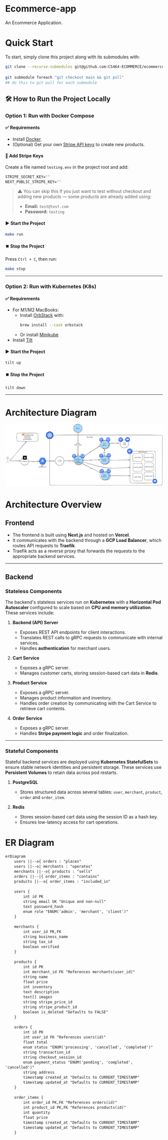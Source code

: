 # Ecommerce-app

An Ecommerce Application.

# Quick Start

To start, simply clone this project along with its submodules with:

```bash
git clone --recurse-submodules git@github.com:CS464-ECOMMERCE/ecommerce-app.git

git submodule foreach "git checkout main && git pull"
## do this to git pull for each submodule
```

## 🛠️ How to Run the Project Locally

### Option 1: Run with Docker Compose

#### ✅ Requirements

- Install [Docker](https://www.docker.com/).
- (Optional) Get your own [Stripe API keys](https://dashboard.stripe.com/apikeys) to create new products.

#### 🔑 Add Stripe Keys

Create a file named `testing.env` in the project root and add:

```env
STRIPE_SECRET_KEY=''
NEXT_PUBLIC_STRIPE_KEY=''
```

> ⚠️ You can skip this if you just want to test without checkout and adding new products — some products are already added using:
>
> - **Email:** `test@test.com`
> - **Password:** `testing`

#### ▶️ Start the Project

```bash
make run
```

#### ⏹️ Stop the Project

Press `Ctrl + C`, then run:

```bash
make stop
```

---

### Option 2: Run with Kubernetes (K8s)

#### ✅ Requirements

- For M1/M2 MacBooks:
  - Install [OrbStack](https://orbstack.dev/) with:
    ```bash
    brew install --cask orbstack
    ```
  - Or install [Minikube](https://minikube.sigs.k8s.io/docs/)
- Install [Tilt](https://docs.tilt.dev/)

#### ▶️ Start the Project

```bash
tilt up
```

#### ⏹️ Stop the Project

```bash
tilt down
```

---

# Architecture Diagram

![Architecture Diagram](architecture.png "Architecture of Ecommerce App")

# Architecture Overview

## Frontend

- The frontend is built using **Next.js** and hosted on **Vercel**.
- It communicates with the backend through a **GCP Load Balancer**, which routes API requests to **Traefik**.
- Traefik acts as a reverse proxy that forwards the requests to the appropriate backend services.

---

## Backend

### Stateless Components

The backend's stateless services run on **Kubernetes** with a **Horizontal Pod Autoscaler** configured to scale based on **CPU and memory utilization**. These services include:

1. **Backend (API) Server**

   - Exposes REST API endpoints for client interactions.
   - Translates REST calls to gRPC requests to communicate with internal services.
   - Handles **authentication** for merchant users.

2. **Cart Service**

   - Exposes a gRPC server.
   - Manages customer carts, storing session-based cart data in **Redis**.

3. **Product Service**

   - Exposes a gRPC server.
   - Manages product information and inventory.
   - Handles order creation by communicating with the Cart Service to retrieve cart contents.

4. **Order Service**
   - Exposes a gRPC server.
   - Handles **Stripe payment logic** and order finalization.

---

### Stateful Components

Stateful backend services are deployed using **Kubernetes StatefulSets** to ensure stable network identities and persistent storage. These services use **Persistent Volumes** to retain data across pod restarts.

1. **PostgreSQL**

   - Stores structured data across several tables: `user`, `merchant`, `product`, `order` and `order_item`.

2. **Redis**
   - Stores session-based cart data using the session ID as a hash key.
   - Ensures low-latency access for cart operations.

# ER Diagram

```mermaid
erDiagram
    users ||--o{ orders : "places"
    users ||--o| merchants : "operates"
    merchants ||--o{ products : "sells"
    orders ||--|{ order_items : "contains"
    products ||--o{ order_items : "included_in"

    users {
        int id PK
        string email UK "Unique and non-null"
        text password_hash
        enum role "ENUM('admin', 'merchant', 'client')"
    }

    merchants {
        int user_id PK,FK
        string business_name
        string tax_id
        boolean verified
    }

    products {
        int id PK
        int merchant_id FK "References merchants(user_id)"
        string name
        float price
        int inventory
        text description
        text[] images
        string stripe_price_id
        string stripe_product_id
        boolean is_deleted "Defaults to FALSE"
    }

    orders {
        int id PK
        int user_id FK "References users(id)"
        float total
        enum status "ENUM('processing', 'cancelled', 'completed')"
        string transaction_id
        string checkout_session_id
        enum payment_status "ENUM('pending', 'completed', 'cancelled')"
        string address
        timestamp created_at "Defaults to CURRENT_TIMESTAMP"
        timestamp updated_at "Defaults to CURRENT_TIMESTAMP"
    }

    order_items {
        int order_id PK,FK "References orders(id)"
        int product_id PK,FK "References products(id)"
        int quantity
        float price
        timestamp created_at "Defaults to CURRENT_TIMESTAMP"
        timestamp updated_at "Defaults to CURRENT_TIMESTAMP"
    }
```


